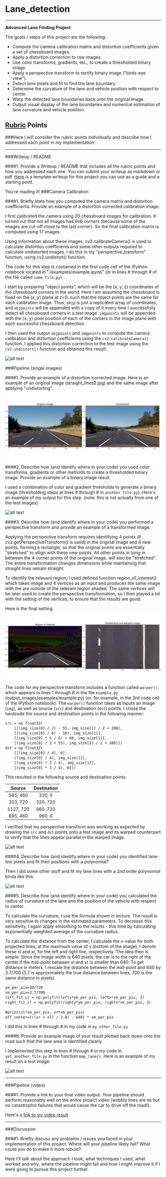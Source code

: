 # Lane_detection


---

**Advanced Lane Finding Project**

The goals / steps of this project are the following:

* Compute the camera calibration matrix and distortion coefficients given a set of chessboard images.
* Apply a distortion correction to raw images.
* Use color transforms, gradients, etc., to create a thresholded binary image.
* Apply a perspective transform to rectify binary image ("birds-eye view").
* Detect lane pixels and fit to find the lane boundary.
* Determine the curvature of the lane and vehicle position with respect to center.
* Warp the detected lane boundaries back onto the original image.
* Output visual display of the lane boundaries and numerical estimation of lane curvature and vehicle position.

[//]: # (Image References)

[image1]: ./examples/undistort_output.png "Undistorted"
[image2]: ./test_images/test1.jpg "Road Transformed"
[image3]: ./examples/binary_combo_example.jpg "Binary Example"
[image4]: ./examples/warped_straight_lines.jpg "Warp Example"
[image5]: ./examples/color_fit_lines.jpg "Fit Visual"
[image6]: ./examples/example_output.jpg "Output"
[video1]: ./project_video.mp4 "Video"

## [Rubric](https://review.udacity.com/#!/rubrics/571/view) Points
###Here I will consider the rubric points individually and describe how I addressed each point in my implementation.  

---
###Writeup / README

####1. Provide a Writeup / README that includes all the rubric points and how you addressed each one.  You can submit your writeup as markdown or pdf.  [Here](https://github.com/udacity/CarND-Advanced-Lane-Lines/blob/master/writeup_template.md) is a template writeup for this project you can use as a guide and a starting point.  

You're reading it!
###Camera Calibration

####1. Briefly state how you computed the camera matrix and distortion coefficients. Provide an example of a distortion corrected calibration image.

I first calibrated the camera using 20 chessboard images for calibration. It turned out that not all images had 9x6 corners (because some of the images are cut-off close to the last corner). So the final calibration matrix is computed using 17 images.

Using information about these images, cv2.calibrateCamera() is used to calculate distortion coefficients and some other outputs required to calculate undistorted images. I do this in my "perspective_transform" function, using cv2.undistort() function.



The code for this step is contained in the first code cell of the IPython notebook located in "./examples/example.ipynb" (or in lines # through # of the file called `some_file.py`).  

I start by preparing "object points", which will be the (x, y, z) coordinates of the chessboard corners in the world. Here I am assuming the chessboard is fixed on the (x, y) plane at z=0, such that the object points are the same for each calibration image.  Thus, `objp` is just a replicated array of coordinates, and `objpoints` will be appended with a copy of it every time I successfully detect all chessboard corners in a test image.  `imgpoints` will be appended with the (x, y) pixel position of each of the corners in the image plane with each successful chessboard detection.  

I then used the output `objpoints` and `imgpoints` to compute the camera calibration and distortion coefficients using the `cv2.calibrateCamera()` function.  I applied this distortion correction to the test image using the `cv2.undistort()` function and obtained this result: 

![alt text][image1]

###Pipeline (single images)

####1. Provide an example of a distortion-corrected image.
Here is an example of an original image (straight_lines2.jpg) and the same image after applying "undistorting".
![alt tag](https://github.com/MartinTomis/Lane_detection/blob/master/original_vs_undistorted.png)
####2. Describe how (and identify where in your code) you used color transforms, gradients or other methods to create a thresholded binary image.  Provide an example of a binary image result.



I used a combination of color and gradient thresholds to generate a binary image (thresholding steps at lines # through # in `another_file.py`).  Here's an example of my output for this step.  (note: this is not actually from one of the test images)

![alt text][image3]

####3. Describe how (and identify where in your code) you performed a perspective transform and provide an example of a transformed image.

Applying the perspective transform requires identifying 4 points (if cv2.getPerspectiveTransform() is used) in the original image and 4 new points, forming a rectangle, so that the original points are essentially "stretched" to allign with these new points. All other points in lying in between the 4 corner points of the original image, will also be "stretched". The entire transformation changes dimensions while maintaining that straight lines remain straight.

To identify the relevant region, I used defined function region_of_interest() which takes image and 4 vertices as an input and produces the same image with the are outside of the relevant region shaded. The same vertices will be later used to create the perspective transformation, so I then played a bit with the setting of the vertices, to ensure that the results are good. 

Here is the final setting: 
![alt tag](https://github.com/MartinTomis/Lane_detection/blob/master/region_of_interest.png)
The code for my perspective transform includes a function called `warper()`, which appears in lines 1 through 8 in the file `example.py` (output_images/examples/example.py) (or, for example, in the 3rd code cell of the IPython notebook).  The `warper()` function takes as inputs an image (`img`), as well as source (`src`) and destination (`dst`) points.  I chose the hardcode the source and destination points in the following manner:

```
src = np.float32(
    [[(img_size[0] / 2) - 55, img_size[1] / 2 + 100],
    [((img_size[0] / 6) - 10), img_size[1]],
    [(img_size[0] * 5 / 6) + 60, img_size[1]],
    [(img_size[0] / 2 + 55), img_size[1] / 2 + 100]])
dst = np.float32(
    [[(img_size[0] / 4), 0],
    [(img_size[0] / 4), img_size[1]],
    [(img_size[0] * 3 / 4), img_size[1]],
    [(img_size[0] * 3 / 4), 0]])

```
This resulted in the following source and destination points:

| Source        | Destination   | 
|:-------------:|:-------------:| 
| 585, 460      | 320, 0        | 
| 203, 720      | 320, 720      |
| 1127, 720     | 960, 720      |
| 695, 460      | 960, 0        |

I verified that my perspective transform was working as expected by drawing the `src` and `dst` points onto a test image and its warped counterpart to verify that the lines appear parallel in the warped image.

![alt text][image4]

####4. Describe how (and identify where in your code) you identified lane-line pixels and fit their positions with a polynomial?

Then I did some other stuff and fit my lane lines with a 2nd order polynomial kinda like this:

![alt text][image5]

####5. Describe how (and identify where in your code) you calculated the radius of curvature of the lane and the position of the vehicle with respect to center.

To calculate the curvature, I use the formula shown in lecture. The result is very sensitive to changes in the estimated parameters. To decrease this sensitivity, I again apply smoothing to the results - this time by calculating exponentially weighted average of the curvature radius. 

To calculate the distance from the center, I calculate the x-value for both projected lines, at the maximum value of y (bottom of the image). I denote these xl and xr, for the left and right line, respectively. The idea then is simple. Since the image width is 640 pixels, the car is to the right of the center if the mid-point between xl and xr is smaller than 640. To get distance in meters, I rescale the distance between the mid-point and 640 by 3.7/700 (3.7 is approximately the true distance between lines, 700 is the same distance in pixels).



    ym_per_pix=30/720
    xm_per_pix=3.7/700
    left_fit_cr = np.polyfit(lefty*ym_per_pix, leftx*xm_per_pix, 2)
    right_fit_cr = np.polyfit(righty*ym_per_pix, rightx*xm_per_pix, 2)

    #print(xl*xm_per_pix, xr*xm_per_pix)
    off_center=(((xr + xl) / 2.0) - 640) * xm_per_pix
I did this in lines # through # in my code in `my_other_file.py`

####6. Provide an example image of your result plotted back down onto the road such that the lane area is identified clearly.



I implemented this step in lines # through # in my code in `yet_another_file.py` in the function `map_lane()`.  Here is an example of my result on a test image:

![alt text][image6]

---

###Pipeline (video)

####1. Provide a link to your final video output.  Your pipeline should perform reasonably well on the entire project video (wobbly lines are ok but no catastrophic failures that would cause the car to drive off the road!).

Here's a [link to my video result](https://github.com/MartinTomis/Lane_detection/blob/master/output_video.mp4)

---

###Discussion

####1. Briefly discuss any problems / issues you faced in your implementation of this project.  Where will your pipeline likely fail?  What could you do to make it more robust?

Here I'll talk about the approach I took, what techniques I used, what worked and why, where the pipeline might fail and how I might improve it if I were going to pursue this project further.  

